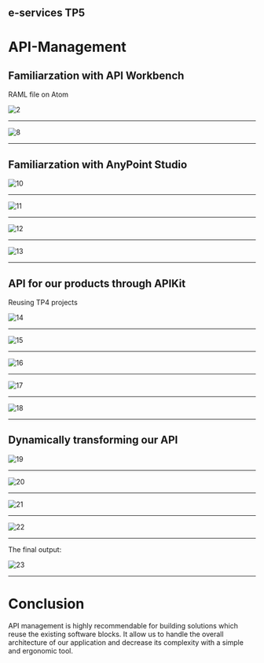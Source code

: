 ## e-services TP5
# API-Management

## Familiarzation with API Workbench

RAML file
on Atom

![2](https://user-images.githubusercontent.com/23452983/34278516-98819bba-e6ab-11e7-9985-4f1c1e8eea07.PNG)
***
![8](https://user-images.githubusercontent.com/23452983/34278528-ac46f38e-e6ab-11e7-9489-59839b17cb97.PNG)
***



## Familiarzation with AnyPoint Studio

![10](https://user-images.githubusercontent.com/23452983/34278570-f399312a-e6ab-11e7-8480-8c256e11bdf8.PNG)
***
![11](https://user-images.githubusercontent.com/23452983/34278577-fedc3410-e6ab-11e7-9fa6-6e48c48a364e.PNG)
***
![12](https://user-images.githubusercontent.com/23452983/34278583-08d900e2-e6ac-11e7-8153-c5dceaa75bf2.PNG)
***
![13](https://user-images.githubusercontent.com/23452983/34278612-43a9902e-e6ac-11e7-8cc6-a0160b562955.PNG)
***




## API for our products through APIKit

Reusing TP4 projects

![14](https://user-images.githubusercontent.com/23452983/34278627-59f85de2-e6ac-11e7-9440-88647158c3d3.PNG)
***
![15](https://user-images.githubusercontent.com/23452983/34278645-6e4c8070-e6ac-11e7-973d-da8042464451.PNG)
***
![16](https://user-images.githubusercontent.com/23452983/34278654-7ed93b54-e6ac-11e7-9ef0-0edef82a6e06.PNG)
***
![17](https://user-images.githubusercontent.com/23452983/34278661-85168cba-e6ac-11e7-826a-c1edd693d874.PNG)
***
![18](https://user-images.githubusercontent.com/23452983/34278665-8b37db12-e6ac-11e7-9a3c-fbc34e9fd236.PNG)
***




## Dynamically transforming our API

![19](https://user-images.githubusercontent.com/23452983/34278674-a08b8996-e6ac-11e7-81f1-3b9a917986d7.PNG)
***
![20](https://user-images.githubusercontent.com/23452983/34278701-c2c8dbf8-e6ac-11e7-93cd-410b88c640ee.PNG)
***
![21](https://user-images.githubusercontent.com/23452983/34278705-c7769186-e6ac-11e7-964b-b70b5961bff1.PNG)
***
![22](https://user-images.githubusercontent.com/23452983/34278711-cdd24476-e6ac-11e7-9a8e-13c9ec1b549a.PNG)
***

The final output:

![23](https://user-images.githubusercontent.com/23452983/34278715-d60a4eae-e6ac-11e7-949b-c970fbc28f92.PNG)
***




# Conclusion

API management is highly recommendable for building solutions which reuse the existing software blocks.
It allow us to handle the overall architecture of our application and decrease its complexity with a simple and ergonomic tool.

